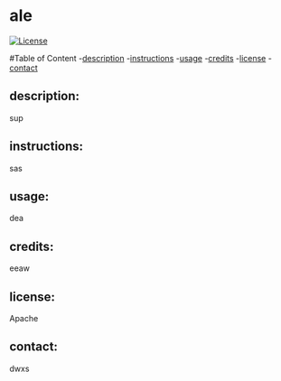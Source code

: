 # ale 
  
  [![License](https://img.shields.io/badge/License-Apache_2.0-blue.svg)](https://opensource.org/licenses/Apache-2.0)

  #Table of Content
  -[description](#description)
  -[instructions](#instructions)
  -[usage](#usage)
  -[credits](#credits)
  -[license](#license)
  -[contact](#contact)

  ## description:
  sup

  ## instructions:
  sas

  ## usage:
  dea
 
  ## credits:
  eeaw
 
  ## license:
  Apache

  ## contact:
  dwxs
 
  